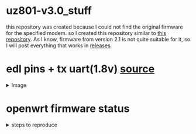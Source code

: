 # uz801-v3.0_stuff
this repository was created because I could not find the original firmware for the specified modem. so I created this repository similar to [this repository](https://github.com/Mio-sha512/openstick-stuff). As I know, firmware from version 2.1 is not quite suitable for it, so I will post everything that works in [releases](https://github.com/asvdvl/uz801-v3.0_stuff/releases).

# edl pins + tx uart(1.8v) [source](https://wiki.postmarketos.org/wiki/Zhihe_series_LTE_dongles_(generic-zhihe))
<details>
  <summary>Image</summary>
  https://wiki.postmarketos.org/wiki/File:Uz801_board.jpg
  <img src="https://wiki.postmarketos.org/images/thumb/0/00/Uz801_board.jpg/800px-Uz801_board.jpg">
</details>

# openwrt firmware status
<details>
  <summary>steps to reproduce</summary>
  to begin with, I mean that you have a stock image and you have a backup of it (in my case, the boot and system are corrupted)
  also need to save fsc, fsg, modemst1, modemst2 partitions.
  
  ```bash
  edl rf ~/backup.bin \

  edl r fsc,fsg,modemst1,modemst2 fsc.bin,fsg.bin,modemst1.bin,modemst2.bin
  ```
  compile openwrt, the steps are taken from <a href="https://github.com/chautruongthinh/OpenWrt_UZ801V3">this repository</a> (github actions) as well as the config
  
  ```bash
  git clone https://github.com/chautruongthinh/HandsomeMod ./hsm_uzv3
  cd ./hsm_uzv3
  ./scripts/feeds update -a
  ./scripts/feeds install -a
  make download -j8
  make -j$(nproc)
  cd ./bin/targets/msm89xx/msm8916/
  ```

  next, I took the image from version 2.1 and uploaded it as is to the modem
  after which I restored the partitions and uploaded openwrt
  ```bash
  #download and extract https://github.com/Mio-sha512/openstick-stuff/releases/download/Firmware/uz801_v2.1_openwrt.zip  (or my image from releases)
  #edl wf uz801_v2.1_openwrt.bin
  #edl reset
    
  edl w fsc fsc.bin
  edl w fsg fsg.bin
  edl w modemst1 modemst1.bin
  edl w modemst2 modemst2.bin
    
  edl w boot handsomemod-msm89xx-msm8916-Handsome_handsome-openstick-uz801v3-ext4-boot.img
  simg2img handsomemod-msm89xx-msm8916-Handsome_handsome-openstick-uz801v3-ext4-system.img rootfs.img
  edl w rootfs rootfs.img
  ```

</details>
